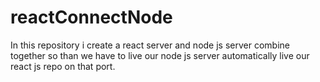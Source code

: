 # reactConnectNode
In this repository i create a react server and node js server combine together so than we have to live our node js server automatically live our react js repo on that port.
